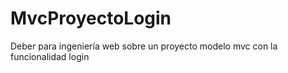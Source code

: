 # MvcProyectoLogin
Deber para ingeniería web sobre un proyecto modelo mvc con la funcionalidad login
